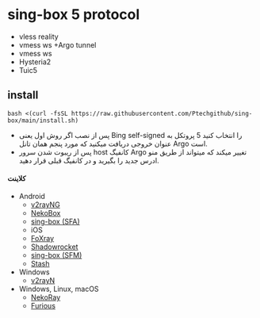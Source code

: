 # sing-box 5 protocol 
- vless reality
- vmess ws +Argo tunnel
- vmess ws
- Hysteria2
- Tuic5

## install
```
bash <(curl -fsSL https://raw.githubusercontent.com/Ptechgithub/sing-box/main/install.sh)
```
- پس از نصب اگر روش اول یعنی Bing self-signed را انتخاب کنید 5 پروتکل به عنوان خروجی دریافت میکنید که مورد پنجم همان تانل Argo است.
- پس از ریبوت شدن سرور host کانفیگ Argo تغییر میکند که میتواند از طریق منو ادرس جدید را بگیرید و در کانفیگ قبلی قرار دهید.


#### کلاینت
- Android
  - [v2rayNG](https://github.com/2dust/v2rayNg/releases)
  - [NekoBox](https://github.com/MatsuriDayo/NekoBoxForAndroid/releases)
  - [sing-box (SFA)](https://github.com/SagerNet/sing-box/releases)
  - iOS
  - [FoXray](https://apps.apple.com/app/foxray/id6448898396)
  - [Shadowrocket](https://apps.apple.com/app/shadowrocket/id932747118)
  - [sing-box (SFM)](https://github.com/SagerNet/sing-box/releases)
  - [Stash](https://apps.apple.com/app/stash/id1596063349)
- Windows
  - [v2rayN](https://github.com/2dust/v2rayN/releases)
- Windows, Linux, macOS
  - [NekoRay](https://github.com/MatsuriDayo/nekoray/releases)
  - [Furious](https://github.com/LorenEteval/Furious/releases)
